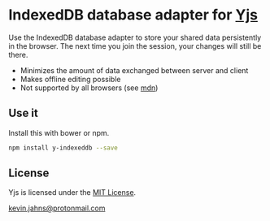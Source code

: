 # IndexedDB database adapter for [Yjs](https://github.com/y-js/yjs)

Use the IndexedDB database adapter to store your shared data persistently in
the browser. The next time you join the session, your changes will still be
there.

* Minimizes the amount of data exchanged between server and client
* Makes offline editing possible
* Not supported by all browsers (see [mdn](https://developer.mozilla.org/en-US/docs/Web/API/IndexedDB_API))

## Use it

Install this with bower or npm.

```sh
npm install y-indexeddb --save
```

## License

Yjs is licensed under the [MIT License](./LICENSE).

<kevin.jahns@protonmail.com>
